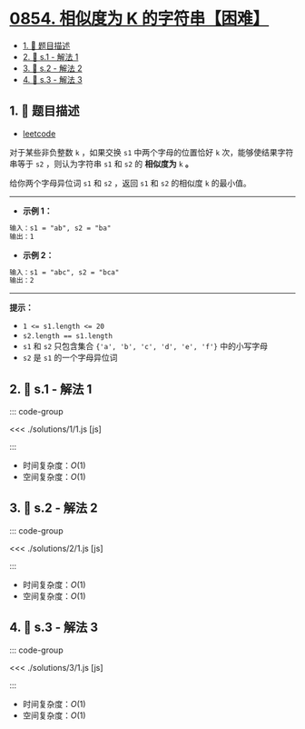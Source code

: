 # [0854. 相似度为 K 的字符串【困难】](https://github.com/tnotesjs/TNotes.leetcode/tree/main/notes/0854.%20%E7%9B%B8%E4%BC%BC%E5%BA%A6%E4%B8%BA%20K%20%E7%9A%84%E5%AD%97%E7%AC%A6%E4%B8%B2%E3%80%90%E5%9B%B0%E9%9A%BE%E3%80%91)

<!-- region:toc -->

- [1. 📝 题目描述](#1--题目描述)
- [2. 🎯 s.1 - 解法 1](#2--s1---解法-1)
- [3. 🎯 s.2 - 解法 2](#3--s2---解法-2)
- [4. 🎯 s.3 - 解法 3](#4--s3---解法-3)

<!-- endregion:toc -->

## 1. 📝 题目描述

- [leetcode](https://leetcode.cn/problems/k-similar-strings/)

对于某些非负整数 `k` ，如果交换 `s1` 中两个字母的位置恰好 `k` 次，能够使结果字符串等于 `s2` ，则认为字符串 `s1` 和 `s2` 的 **相似度为** `k` **。**

给你两个字母异位词 `s1` 和 `s2` ，返回 `s1` 和 `s2` 的相似度 `k` 的最小值。

---

- **示例 1：**

```txt
输入：s1 = "ab", s2 = "ba"
输出：1
```

- **示例 2：**

```txt
输入：s1 = "abc", s2 = "bca"
输出：2
```

---

**提示：**

- `1 <= s1.length <= 20`
- `s2.length == s1.length`
- `s1` 和 `s2` 只包含集合 `{'a', 'b', 'c', 'd', 'e', 'f'}` 中的小写字母
- `s2` 是 `s1` 的一个字母异位词

## 2. 🎯 s.1 - 解法 1

::: code-group

<<< ./solutions/1/1.js [js]

:::

- 时间复杂度：$O(1)$
- 空间复杂度：$O(1)$

## 3. 🎯 s.2 - 解法 2

::: code-group

<<< ./solutions/2/1.js [js]

:::

- 时间复杂度：$O(1)$
- 空间复杂度：$O(1)$

## 4. 🎯 s.3 - 解法 3

::: code-group

<<< ./solutions/3/1.js [js]

:::

- 时间复杂度：$O(1)$
- 空间复杂度：$O(1)$
